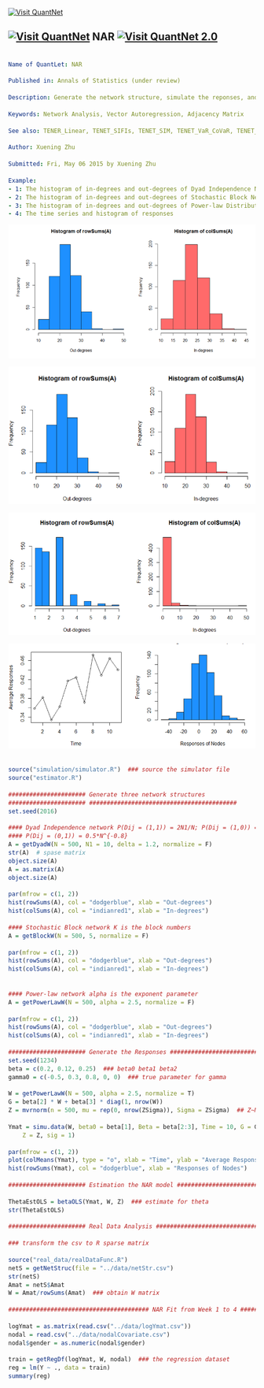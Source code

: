 [<img src="https://github.com/QuantLet/Styleguide-and-Validation-procedure/blob/master/pictures/banner.png" alt="Visit QuantNet">](http://quantlet.de/index.php?p=info)

## [<img src="https://github.com/QuantLet/Styleguide-and-Validation-procedure/blob/master/pictures/qloqo.png" alt="Visit QuantNet">](http://quantlet.de/) **NAR** [<img src="https://github.com/QuantLet/Styleguide-and-Validation-procedure/blob/master/pictures/QN2.png" width="60" alt="Visit QuantNet 2.0">](http://quantlet.de/d3/ia)


```yaml

Name of QuantLet: NAR

Published in: Annals of Statistics (under review)

Description: Generate the network structure, simulate the reponses, and fit the NAR model.

Keywords: Network Analysis, Vector Autoregression, Adjacency Matrix

See also: TENER_Linear, TENET_SIFIs, TENET_SIM, TENET_VaR_CoVaR, TENET_group_network

Author: Xuening Zhu

Submitted: Fri, May 06 2015 by Xuening Zhu

Example: 
- 1: The histogram of in-degrees and out-degrees of Dyad Independence Network
- 2: The histogram of in-degrees and out-degrees of Stochastic Block Network
- 3: The histogram of in-degrees and out-degrees of Power-law Distribution Network
- 4: The time series and histogram of responses 


```


![Picture1](dyad.png)

![Picture2](stochastic.png)

![Picture3](powerlaw.png)

![Picture4](response.png)


```r

source("simulation/simulator.R")  ### source the simulator file
source("estimator.R")

###################### Generate three network structures
###################### ##########################################
set.seed(2016)

#### Dyad Independence network P(Dij = (1,1)) = 2N1/N; P(Dij = (1,0)) =
#### P(Dij = (0,1)) = 0.5*N^{-0.8}
A = getDyadW(N = 500, N1 = 10, delta = 1.2, normalize = F)
str(A)  # spase matrix
object.size(A)
A = as.matrix(A)
object.size(A)

par(mfrow = c(1, 2))
hist(rowSums(A), col = "dodgerblue", xlab = "Out-degrees")
hist(colSums(A), col = "indianred1", xlab = "In-degrees")

#### Stochastic Block network K is the block numbers
A = getBlockW(N = 500, 5, normalize = F)

par(mfrow = c(1, 2))
hist(rowSums(A), col = "dodgerblue", xlab = "Out-degrees")
hist(colSums(A), col = "indianred1", xlab = "In-degrees")


#### Power-law network alpha is the exponent parameter
A = getPowerLawW(N = 500, alpha = 2.5, normalize = F)

par(mfrow = c(1, 2))
hist(rowSums(A), col = "dodgerblue", xlab = "Out-degrees")
hist(colSums(A), col = "indianred1", xlab = "In-degrees")

###################### Generate the Responses ##########################################
set.seed(1234)
beta = c(0.2, 0.12, 0.25)  ### beta0 beta1 beta2
gamma0 = c(-0.5, 0.3, 0.8, 0, 0)  ### true parameter for gamma

W = getPowerLawW(N = 500, alpha = 2.5, normalize = T)
G = beta[2] * W + beta[3] * diag(1, nrow(W))
Z = mvrnorm(n = 500, mu = rep(0, nrow(ZSigma)), Sigma = ZSigma)  ## Z~N(0, ZSigma)

Ymat = simu.data(W, beta0 = beta[1], Beta = beta[2:3], Time = 10, G = G, 
    Z = Z, sig = 1)

par(mfrow = c(1, 2))
plot(colMeans(Ymat), type = "o", xlab = "Time", ylab = "Average Responses")
hist(rowSums(Ymat), col = "dodgerblue", xlab = "Responses of Nodes")

###################### Estimation the NAR model ##########################################

ThetaEstOLS = betaOLS(Ymat, W, Z)  ### estimate for theta
str(ThetaEstOLS)

###################### Real Data Analysis ##########################################

### transform the csv to R sparse matrix

source("real_data/realDataFunc.R")
netS = getNetStruc(file = "../data/netStr.csv")
str(netS)
Amat = netS$Amat
W = Amat/rowSums(Amat)  ### obtain W matrix

######################################## NAR Fit from Week 1 to 4 ####################

logYmat = as.matrix(read.csv("../data/logYmat.csv"))
nodal = read.csv("../data/nodalCovariate.csv")
nodal$gender = as.numeric(nodal$gender)

train = getRegDf(logYmat, W, nodal)  ### the regression dataset
reg = lm(Y ~ ., data = train)
summary(reg) 


```

